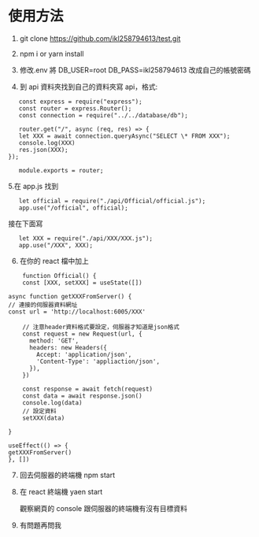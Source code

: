 # 使用方法

1. git clone https://github.com/ikl258794613/test.git

2. npm i or yarn install

3. 修改.env 將 DB_USER=root DB_PASS=ikl258794613 改成自己的帳號密碼

4. 到 api 資料夾找到自己的資料夾寫 api，格式:

```
   const express = require("express");
   const router = express.Router();
   const connection = require("../../database/db");

   router.get("/", async (req, res) => {
   let XXX = await connection.queryAsync("SELECT \* FROM XXX");
   console.log(XXX)
   res.json(XXX);
});

   module.exports = router;
```

5.在 app.js 找到

```
   let official = require("./api/Official/official.js");
   app.use("/official", official);
```

接在下面寫

```
   let XXX = require("./api/XXX/XXX.js");
   app.use("/XXX", XXX);

```

6.  在你的 react 檔中加上

```
    function Official() {
    const [XXX, setXXX] = useState([])

async function getXXXFromServer() {
// 連接的伺服器資料網址
const url = 'http://localhost:6005/XXX'

    // 注意header資料格式要設定，伺服器才知道是json格式
    const request = new Request(url, {
      method: 'GET',
      headers: new Headers({
        Accept: 'application/json',
        'Content-Type': 'appliaction/json',
      }),
    })

    const response = await fetch(request)
    const data = await response.json()
    console.log(data)
    // 設定資料
    setXXX(data)

}

useEffect(() => {
getXXXFromServer()
}, [])

```

7. 回去伺服器的終端機 npm start

8. 在 react 終端機 yaen start

   觀察網頁的 console 跟伺服器的終端機有沒有目標資料

9. 有問題再問我
